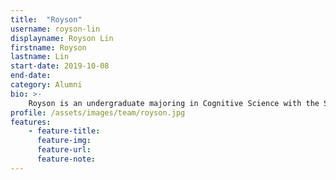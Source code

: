 ```yaml
---
title:  "Royson"
username: royson-lin
displayname: Royson Lin
firstname: Royson
lastname: Lin
start-date: 2019-10-08
end-date:
category: Alumni
bio: >- 
    Royson is an undergraduate majoring in Cognitive Science with the Specialization in Computing. He looks forward to designing accessible, universal tools to help learners and researchers achieve their goals.
profile: /assets/images/team/royson.jpg
features:
    - feature-title: 
      feature-img: 
      feature-url: 
      feature-note: 
---
```


